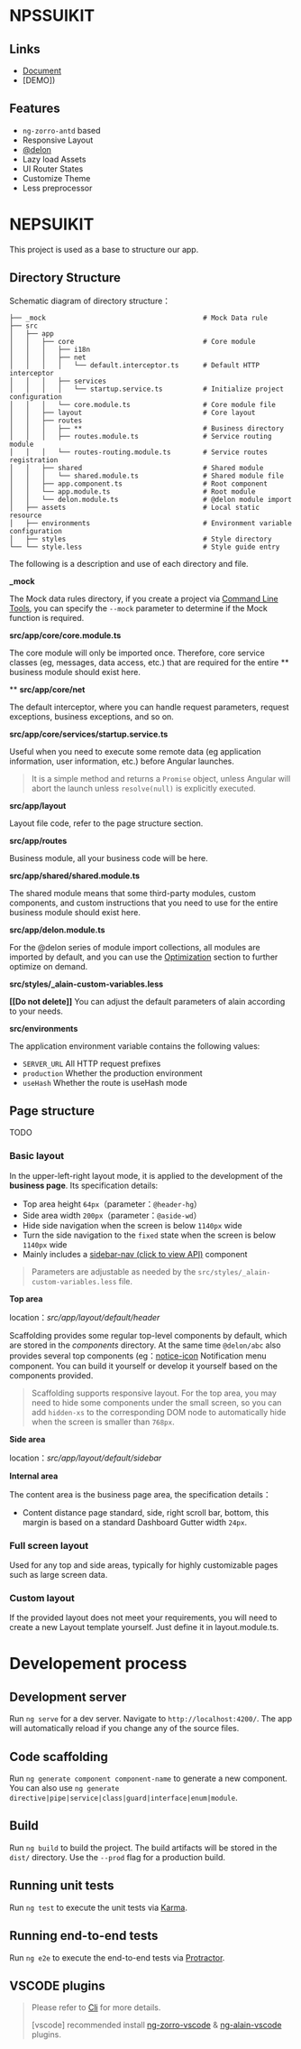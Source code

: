 
# NPSSUIKIT

## Links

+ [Document]()
+ [DEMO])

## Features

+ `ng-zorro-antd` based
+ Responsive Layout
+ [@delon](https://github.com/ng-alain/delon)
+ Lazy load Assets
+ UI Router States
+ Customize Theme
+ Less preprocessor

# NEPSUIKIT

This project is used as a base to structure our app. 


## Directory Structure

Schematic diagram of directory structure：

```
├── _mock                                       # Mock Data rule
├── src
│   ├── app
│   │   ├── core                                # Core module
│   │   │   ├── i18n
│   │   │   ├── net
│   │   │   │   └── default.interceptor.ts      # Default HTTP interceptor
│   │   │   ├── services
│   │   │   │   └── startup.service.ts          # Initialize project configuration
│   │   │   └── core.module.ts                  # Core module file
│   │   ├── layout                              # Core layout
│   │   ├── routes
│   │   │   ├── **                              # Business directory
│   │   │   ├── routes.module.ts                # Service routing module
│   │   │   └── routes-routing.module.ts        # Service routes registration
│   │   ├── shared                              # Shared module
│   │   │   └── shared.module.ts                # Shared module file
│   │   ├── app.component.ts                    # Root component
│   │   └── app.module.ts                       # Root module
│   │   └── delon.module.ts                     # @delon module import
│   ├── assets                                  # Local static resource
│   ├── environments                            # Environment variable configuration
│   ├── styles                                  # Style directory
└── └── style.less                              # Style guide entry
```

The following is a description and use of each directory and file.

**_mock**

The Mock data rules directory, if you create a project via [Command Line Tools](/cli), you can specify the `--mock` parameter to determine if the Mock function is required.

**src/app/core/core.module.ts**

The core module will only be imported once. Therefore, core service classes (eg, messages, data access, etc.) that are required for the entire ** business module should exist here.

**
**src/app/core/net**

The default interceptor, where you can handle request parameters, request exceptions, business exceptions, and so on.

**src/app/core/services/startup.service.ts**

Useful when you need to execute some remote data (eg application information, user information, etc.) before Angular launches.

> It is a simple method and returns a `Promise` object, unless Angular will abort the launch unless `resolve(null)` is explicitly executed.

**src/app/layout**

Layout file code, refer to the page structure section.

**src/app/routes**

Business module, all your business code will be here.

**src/app/shared/shared.module.ts**

The shared module means that some third-party modules, custom components, and custom instructions that you need to use for the entire business module should exist here.

**src/app/delon.module.ts**

For the @delon series of module import collections, all modules are imported by default, and you can use the [Optimization](/docs/performance) section to further optimize on demand.

**src/styles/_alain-custom-variables.less**

**[[Do not delete]]** You can adjust the default parameters of alain according to your needs.

**src/environments**

The application environment variable contains the following values:

- `SERVER_URL` All HTTP request prefixes
- `production` Whether the production environment
- `useHash` Whether the route is useHash mode

## Page structure

TODO

### Basic layout

In the upper-left-right layout mode, it is applied to the development of the **business page**. Its specification details:

+ Top area height `64px`（parameter：`@header-hg`）
+ Side area width `200px`（parameter：`@aside-wd`）
+ Hide side navigation when the screen is below `1140px` wide
+ Turn the side navigation to the `fixed` state when the screen is below `1140px` wide
+ Mainly includes a [sidebar-nav (click to view API)](/components/sidebar-nav) component

> Parameters are adjustable as needed by the `src/styles/_alain-custom-variables.less` file.

**Top area**

location：*src/app/layout/default/header*

Scaffolding provides some regular top-level components by default, which are stored in the *components* directory. At the same time `@delon/abc` also provides several top components (eg：[notice-icon](/components/notice-icon) Notification menu component. You can build it yourself or develop it yourself based on the components provided.

> Scaffolding supports responsive layout. For the top area, you may need to hide some components under the small screen, so you can add `hidden-xs` to the corresponding DOM node to automatically hide when the screen is smaller than `768px`.

**Side area**

location：*src/app/layout/default/sidebar*



**Internal area**

The content area is the business page area, the specification details：

+ Content distance page standard, side, right scroll bar, bottom, this margin is based on a standard Dashboard Gutter width `24px`.

### Full screen layout

Used for any top and side areas, typically for highly customizable pages such as large screen data.



### Custom layout

If the provided layout does not meet your requirements, you will need to create a new Layout template yourself. Just define it in layout.module.ts.


# Developement process

## Development server

Run `ng serve` for a dev server. Navigate to `http://localhost:4200/`. The app will automatically reload if you change any of the source files.

## Code scaffolding

Run `ng generate component component-name` to generate a new component. You can also use `ng generate directive|pipe|service|class|guard|interface|enum|module`.

## Build

Run `ng build` to build the project. The build artifacts will be stored in the `dist/` directory. Use the `--prod` flag for a production build.

## Running unit tests

Run `ng test` to execute the unit tests via [Karma](https://karma-runner.github.io).

## Running end-to-end tests

Run `ng e2e` to execute the end-to-end tests via [Protractor](http://www.protractortest.org/).

## VSCODE plugins

> Please refer to [Cli](https://ng-alain.com/cli) for more details.
>
> [vscode] recommended install [ng-zorro-vscode](https://marketplace.visualstudio.com/items?itemName=cipchk.ng-zorro-vscode) & [ng-alain-vscode](https://marketplace.visualstudio.com/items?itemName=cipchk.ng-alain-vscode) plugins.

